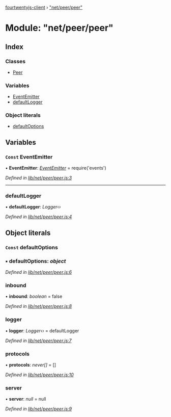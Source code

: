 [fourtwentyjs-client](../README.md) › ["net/peer/peer"](_net_peer_peer_.md)

# Module: "net/peer/peer"

## Index

### Classes

* [Peer](../classes/_net_peer_peer_.peer.md)

### Variables

* [EventEmitter](_net_peer_peer_.md#const-eventemitter)
* [defaultLogger](_net_peer_peer_.md#defaultlogger)

### Object literals

* [defaultOptions](_net_peer_peer_.md#const-defaultoptions)

## Variables

### `Const` EventEmitter

• **EventEmitter**: *[EventEmitter](_net_peer_peer_.md#const-eventemitter)* = require('events')

*Defined in [lib/net/peer/peer.js:3](https://github.com/420integrated/fourtwentyjs-client/blob/master/lib/net/peer/peer.js#L3)*

___

###  defaultLogger

• **defaultLogger**: *Logger‹›*

*Defined in [lib/net/peer/peer.js:4](https://github.com/420integrated/fourtwentyjs-client/blob/master/lib/net/peer/peer.js#L4)*

## Object literals

### `Const` defaultOptions

### ▪ **defaultOptions**: *object*

*Defined in [lib/net/peer/peer.js:6](https://github.com/420integrated/fourtwentyjs-client/blob/master/lib/net/peer/peer.js#L6)*

###  inbound

• **inbound**: *boolean* = false

*Defined in [lib/net/peer/peer.js:8](https://github.com/420integrated/fourtwentyjs-client/blob/master/lib/net/peer/peer.js#L8)*

###  logger

• **logger**: *Logger‹›* = defaultLogger

*Defined in [lib/net/peer/peer.js:7](https://github.com/420integrated/fourtwentyjs-client/blob/master/lib/net/peer/peer.js#L7)*

###  protocols

• **protocols**: *never[]* = []

*Defined in [lib/net/peer/peer.js:10](https://github.com/420integrated/fourtwentyjs-client/blob/master/lib/net/peer/peer.js#L10)*

###  server

• **server**: *null* = null

*Defined in [lib/net/peer/peer.js:9](https://github.com/420integrated/fourtwentyjs-client/blob/master/lib/net/peer/peer.js#L9)*
